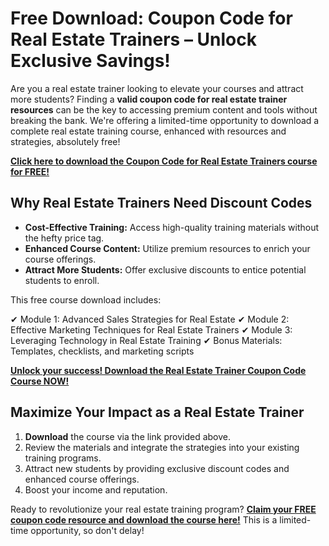 # Free Download: Coupon Code for Real Estate Trainers – Unlock Exclusive Savings!

Are you a real estate trainer looking to elevate your courses and attract more students? Finding a **valid coupon code for real estate trainer resources** can be the key to accessing premium content and tools without breaking the bank. We're offering a limited-time opportunity to download a complete real estate training course, enhanced with resources and strategies, absolutely free!

[**Click here to download the Coupon Code for Real Estate Trainers course for FREE!**](https://udemywork.com/coupon-code-for-real-estate-trainers)

## Why Real Estate Trainers Need Discount Codes

*   **Cost-Effective Training:** Access high-quality training materials without the hefty price tag.
*   **Enhanced Course Content:** Utilize premium resources to enrich your course offerings.
*   **Attract More Students:** Offer exclusive discounts to entice potential students to enroll.

This free course download includes:

✔ Module 1: Advanced Sales Strategies for Real Estate
✔ Module 2: Effective Marketing Techniques for Real Estate Trainers
✔ Module 3: Leveraging Technology in Real Estate Training
✔ Bonus Materials: Templates, checklists, and marketing scripts

[**Unlock your success! Download the Real Estate Trainer Coupon Code Course NOW!**](https://udemywork.com/coupon-code-for-real-estate-trainers)

## Maximize Your Impact as a Real Estate Trainer

1.  **Download** the course via the link provided above.
2.  Review the materials and integrate the strategies into your existing training programs.
3.  Attract new students by providing exclusive discount codes and enhanced course offerings.
4.  Boost your income and reputation.

Ready to revolutionize your real estate training program? [**Claim your FREE coupon code resource and download the course here!**](https://udemywork.com/coupon-code-for-real-estate-trainers) This is a limited-time opportunity, so don't delay!

